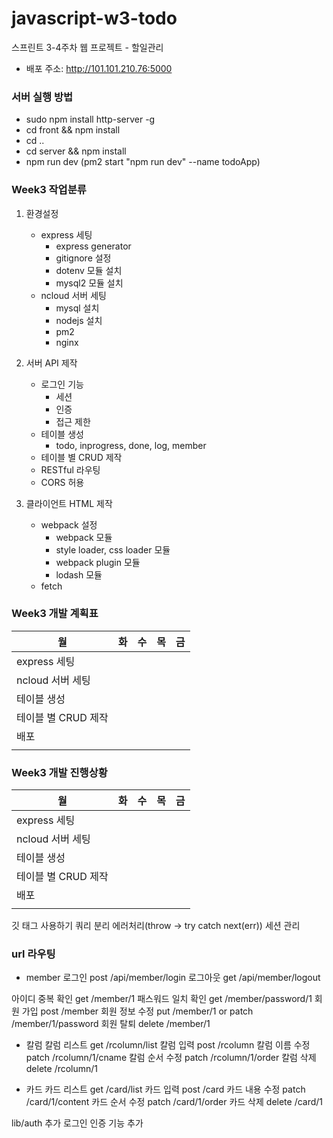 # javascript-w3-todo
스프린트 3-4주차 웹 프로젝트 - 할일관리

- 배포 주소: http://101.101.210.76:5000

### 서버 실행 방법
- sudo npm install http-server -g
- cd front && npm install
- cd .. 
- cd server && npm install
- npm run dev (pm2 start "npm run dev" --name todoApp)

### Week3 작업분류
1. 환경설정
    - express 세팅
        - express generator
        - gitignore 설정
        - dotenv 모듈 설치
        - mysql2 모듈 설치
    - ncloud 서버 세팅
        - mysql 설치
        - nodejs 설치
        - pm2
        - nginx

2. 서버 API 제작
    - 로그인 기능
        - 세션
        - 인증
        - 접근 제한
    - 테이블 생성
        - todo, inprogress, done, log, member
    - 테이블 별 CRUD 제작
    - RESTful 라우팅
    - CORS 허용

3. 클라이언트 HTML 제작
    - webpack 설정
        - webpack 모듈
        - style loader, css loader 모듈
        - webpack plugin 모듈
        - lodash 모듈
    - fetch

### Week3 개발 계획표
|월                     |화                     |수                 |목                 |금                 |
|---|---|---|---|---|
|express 세팅           |                     |                 |                 |                 |
|ncloud 서버 세팅       |                     |                 |                 |                 |
|테이블 생성            |                     |                 |                 |                 |
|테이블 별 CRUD 제작    |                     |                 |                 |                 |
|배포                   |                     |                 |                 |                 |
|                       |                     |                 |                 |                 |

### Week3 개발 진행상황
|월                     |화                     |수                     |목                 |금                 |
|---|---|---|---|---|
|express 세팅           |                     |                 |                 |                 |
|ncloud 서버 세팅       |                     |                 |                 |                 |
|테이블 생성            |                     |                 |                 |                 |
|테이블 별 CRUD 제작    |                     |                 |                 |                 |
|배포                   |                     |                 |                 |                 |
|                       |                     |                 |                 |                 |

깃 태그 사용하기
쿼리 분리
에러처리(throw -> try catch next(err))
세션 관리

### url 라우팅

- member
로그인 post /api/member/login
로그아웃 get /api/member/logout

아이디 중복 확인 get /member/1
패스워드 일치 확인 get /member/password/1
회원 가입 post /member
회원 정보 수정 put /member/1 or patch /member/1/password
회원 탈퇴 delete /member/1

- 칼럼
칼럼 리스트 get /rcolumn/list
칼럼 입력 post /rcolumn
칼럼 이름 수정 patch /rcolumn/1/cname
칼럼 순서 수정 patch /rcolumn/1/order
칼럼 삭제 delete /rcolumn/1

- 카드
카드 리스트 get /card/list
카드 입력 post /card
카드 내용 수정 patch /card/1/content
카드 순서 수정 patch /card/1/order
카드 삭제 delete /card/1

lib/auth 추가
로그인 인증 기능 추가